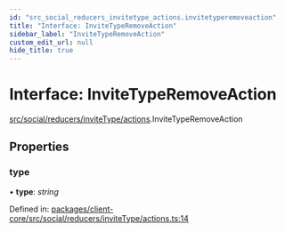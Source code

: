 ```yaml
---
id: "src_social_reducers_invitetype_actions.invitetyperemoveaction"
title: "Interface: InviteTypeRemoveAction"
sidebar_label: "InviteTypeRemoveAction"
custom_edit_url: null
hide_title: true
---
```


# Interface: InviteTypeRemoveAction

[src/social/reducers/inviteType/actions](../modules/src_social_reducers_invitetype_actions.md).InviteTypeRemoveAction

## Properties

### type

• **type**: *string*

Defined in: [packages/client-core/src/social/reducers/inviteType/actions.ts:14](https://github.com/xr3ngine/xr3ngine/blob/77d12cea0/packages/client-core/src/social/reducers/inviteType/actions.ts#L14)
